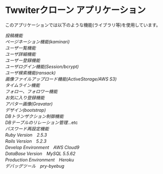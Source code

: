 # Twwiterクローン アプリケーション
このアプリケーションでは以下のような機能(ライブラリ等)を使用しています。  

*投稿機能*  
*ページネーション機能(kaminari)*  
*ユーザ一覧機能*  
*ユーザ詳細機能*  
*ユーザー登録機能*  
*ユーザログイン機能(Session/bcrypt)*  
*ユーザ検索機能(ransack)*  
*画像ファイルアップロード機能(ActiveStorage/AWS S3)*  
*タイムライン機能*  
*フォロー、フォロワー機能*  
*お気に入り登録機能*  
*アバター画像(Gravatar)*  
*デザイン(bootstrap)*  
*DBトランザクション制御機能*  
*DBテーブルのリレーション管理*...etc   
*パスワード再設定機能*  
*Ruby Version　2.5.3*  
*Rails Version　5.2.3*  
*Develop Environment　AWS Cloud9*  
*DataBase Version　MySQL 5.5.62*  
*Production Environment　Heroku*  
*デバッグツール　pry-byebug*  